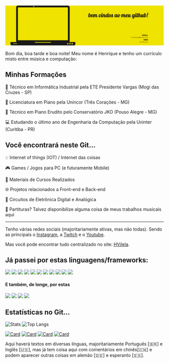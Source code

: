 ![Top Screen](TopScreenGitHub.gif)

Bom dia, boa tarde e boa noite! Meu nome é Henrique e tenho um currículo misto entre música e computação:

## Minhas Formações

🔧 Técnico em Informática Industrial pela ETE Presidente Vargas (Mogi das Cruzes - SP)

🎹 Licenciatura em Piano pela Unincor (Três Corações - MG)

🎼 Técnico em Piano Erudito pelo Conservatório JKO (Pouso Alegre - MG)

💻 Estudando o último ano de Engenharia da Computação pela Uninter (Curitiba - PR) 

##  Você encontrará neste Git...

💡 Internet of things (IOT) / Internet das coisas

🎮 Games / Jogos para PC (e futuramente Mobile)

📖 Materiais de Cursos Realizados

🌐 Projetos relacionados a Front-end e Back-end 

🔌 Circuitos de Eletrônica Digital e Analógica

🎼 Partituras? Talvez disponibilize alguma coisa de meus trabalhos musicais aqui

---
Tenho várias redes sociais  (majoritariamente ativas, mas não todas). Sendo as principais o [Instagram](https://instagram.com/henriquevilelamusic), a [Twitch](https://twitch.tv/henriquevilelamusic) e o [Youtube](https://youtube.com/henriquevilelamusic).

Mas você pode encontrar tudo centralizado no site: [HVilela](https://hvilela.com/social).

<!-- passo a passo para os ícones em:
      https://javascript.plainenglish.io/how-to-make-custom-language-badges-for-your-profile-using-shields-io-d2aeaf016b6b
      usando https://shields.io/ e ícones de https://simpleicons.org/-->
## Já passei por estas linguagens/frameworks: 
![](https://img.shields.io/badge/-Assembly%20for%20PIC-007AAC?logo=assemblyscript&logoColor=white&style=plastic)
![](https://img.shields.io/badge/-C-A8B9CC?logo=c&logoColor=white&style=plastic) 
![](https://img.shields.io/badge/-C++-00599C?logo=cplusplus&logoColor=white&style=plastic) 
![](https://img.shields.io/badge/-C++%20for%20Arduino-00979D?logo=arduino&logoColor=white&style=plastic) 
![](https://img.shields.io/badge/-CSS-1572B6?logo=css&logoColor=white&style=plastic)
![](https://img.shields.io/badge/-HTML-E34F26?logo=html5&logoColor=white&style=plastic)
![](https://img.shields.io/badge/-Java-007396?logo=java&logoColor=white&style=plastic)
![](https://img.shields.io/badge/-JavaScript-F7DF1E?logo=javascript&logoColor=white&style=plastic)
![](https://img.shields.io/badge/-ReactJs-61DAFB?logo=react&logoColor=white&style=plastic)
![](https://img.shields.io/badge/-React%20Native-61DAFB?logo=react&logoColor=white&style=plastic)
![](https://img.shields.io/badge/VB-Visual%20Basic-lightgrey?style=plastic)

#### E também, de longe, por estas
![](https://img.shields.io/badge/-Python-3776AB?logo=python&logoColor=white&style=plastic) 
![](https://img.shields.io/badge/-Delphi-EE1F35?logo=delphi&logoColor=white&style=plastic) 
![](https://img.shields.io/badge/-Fortran-734F96?logo=fortran&logoColor=white&style=plastic) 
![](https://img.shields.io/badge/B-Basic-magenta?style=plastic&logoColor=black)

## Estatísticas no Git...
<!-- estatísticas e configurações em : https://github.com/anuraghazra/github-readme-stats -->
![Stats](https://github-readme-stats.vercel.app/api?username=hvilela0&show_icons=true&theme=radical&custom_title=Minhas%20estatísticas%20no%20Github)
![Top Langs](https://github-readme-stats.vercel.app/api/top-langs/?username=hvilela0&show_icons=true&theme=radical&langs_count=3)

[![Card](https://github-readme-stats.vercel.app/api/pin/?username=hvilela0&repo=DesktopJS&show_icons=true&theme=radical)](https://github.com/hvilela0/DesktopJS)
[![Card](https://github-readme-stats.vercel.app/api/pin/?username=hvilela0&repo=PacSnake&show_icons=true&theme=radical)](https://github.com/hvilela0/PacSnake)
[![Card](https://github-readme-stats.vercel.app/api/pin/?username=hvilela0&repo=ESP-Loader-Board&show_icons=true&theme=radical)](https://github.com/hvilela0/ESP-Loader-Board)
[![Card](https://github-readme-stats.vercel.app/api/pin/?username=hvilela0&repo=Updates-on-RNEspTouch.java&show_icons=true&theme=radical)](https://github.com/hvilela0/Updates-on-RNEspTouch.java)


Aqui haverá textos em diversas línguas, majoritariamente Português [🇧🇷] e Inglês [🇺🇸], mas já tem coisa aqui com comentários em chinês[🇨🇳] e podem aparecer outras coisas em alemão [:de:] e esperanto [:es:].
